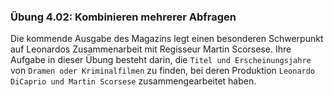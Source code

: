 ### Übung 4.02: Kombinieren mehrerer Abfragen
Die kommende Ausgabe des Magazins legt einen besonderen Schwerpunkt auf 
Leonardos Zusammenarbeit mit Regisseur Martin Scorsese. 
Ihre Aufgabe in dieser Übung besteht darin, die ```Titel und Erscheinungsjahre``` 
von ```Dramen oder Kriminalfilmen``` zu finden, bei deren Produktion 
```Leonardo DiCaprio und Martin Scorsese``` zusammengearbeitet haben. 
